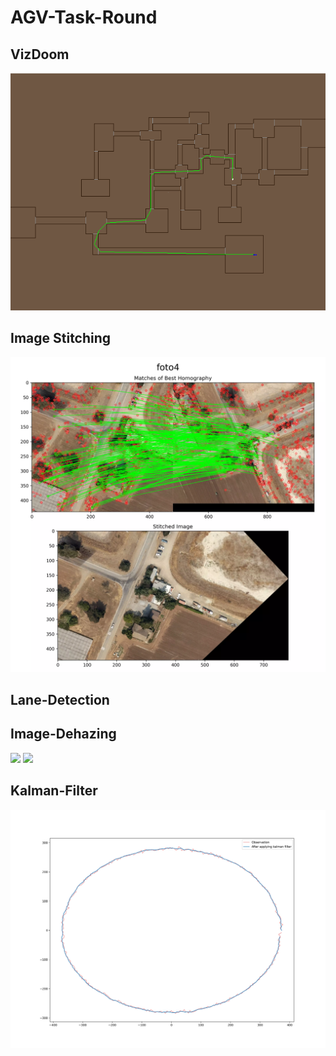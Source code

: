 # AGV-Task-Round

## VizDoom
![final_path.png](VizDoom/rrt*/final_path.png)

## Image Stitching

<img src="Image-Stitching/output/foto4_plot.webp">

## Lane-Detection

## Image-Dehazing

<img src="Image-Dehazing/Hazy/01_outdoor_hazy.jpg" >
<img src="Image-Dehazing/Dehazed/01_outdoor_dh.png">

## Kalman-Filter

<img src="Kalman-Filter/output.png">